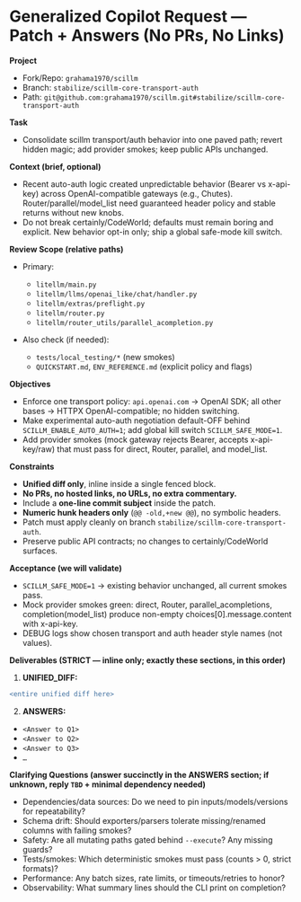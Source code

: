 # Generalized Copilot Request — Patch + Answers (No PRs, No Links)

**Project**

* Fork/Repo: `grahama1970/scillm`
* Branch: `stabilize/scillm-core-transport-auth`
* Path: `git@github.com:grahama1970/scillm.git#stabilize/scillm-core-transport-auth`

**Task**

* Consolidate scillm transport/auth behavior into one paved path; revert hidden magic; add provider smokes; keep public APIs unchanged.

**Context (brief, optional)**

* Recent auto-auth logic created unpredictable behavior (Bearer vs x-api-key) across OpenAI-compatible gateways (e.g., Chutes). Router/parallel/model_list need guaranteed header policy and stable returns without new knobs.
* Do not break certainly/CodeWorld; defaults must remain boring and explicit. New behavior opt-in only; ship a global safe-mode kill switch.

**Review Scope (relative paths)**

* Primary:

  * `litellm/main.py`
  * `litellm/llms/openai_like/chat/handler.py`
  * `litellm/extras/preflight.py`
  * `litellm/router.py`
  * `litellm/router_utils/parallel_acompletion.py`
* Also check (if needed):

  * `tests/local_testing/*` (new smokes)
  * `QUICKSTART.md`, `ENV_REFERENCE.md` (explicit policy and flags)

**Objectives**

* Enforce one transport policy: `api.openai.com` → OpenAI SDK; all other bases → HTTPX OpenAI-compatible; no hidden switching.
* Make experimental auto-auth negotiation default-OFF behind `SCILLM_ENABLE_AUTO_AUTH=1`; add global kill switch `SCILLM_SAFE_MODE=1`.
* Add provider smokes (mock gateway rejects Bearer, accepts x-api-key/raw) that must pass for direct, Router, parallel, and model_list.

**Constraints**

* **Unified diff only**, inline inside a single fenced block.
* **No PRs, no hosted links, no URLs, no extra commentary.**
* Include a **one-line commit subject** inside the patch.
* **Numeric hunk headers only** (`@@ -old,+new @@`), no symbolic headers.
* Patch must apply cleanly on branch `stabilize/scillm-core-transport-auth`.
* Preserve public API contracts; no changes to certainly/CodeWorld surfaces.

**Acceptance (we will validate)**

* `SCILLM_SAFE_MODE=1` → existing behavior unchanged, all current smokes pass.
* Mock provider smokes green: direct, Router, parallel_acompletions, completion(model_list) produce non-empty choices[0].message.content with x-api-key.
* DEBUG logs show chosen transport and auth header style names (not values).

**Deliverables (STRICT — inline only; exactly these sections, in this order)**

1. **UNIFIED_DIFF:**

```diff
<entire unified diff here>
```

2. **ANSWERS:**

* `<Answer to Q1>`
* `<Answer to Q2>`
* `<Answer to Q3>`
* `…`

**Clarifying Questions (answer succinctly in the ANSWERS section; if unknown, reply `TBD` + minimal dependency needed)**

* Dependencies/data sources: Do we need to pin inputs/models/versions for repeatability?
* Schema drift: Should exporters/parsers tolerate missing/renamed columns with failing smokes?
* Safety: Are all mutating paths gated behind `--execute`? Any missing guards?
* Tests/smokes: Which deterministic smokes must pass (counts > 0, strict formats)?
* Performance: Any batch sizes, rate limits, or timeouts/retries to honor?
* Observability: What summary lines should the CLI print on completion?
